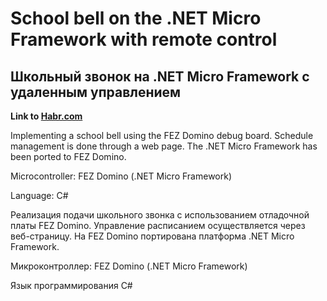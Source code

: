 # School bell on the .NET Micro Framework with remote control

## Школьный звонок на .NET Micro Framework с удаленным управлением

**Link to [Habr.com](https://habr.com/ru/post/246853/)**

Implementing a school bell using the FEZ Domino debug board. Schedule management is done through a web page. The .NET Micro Framework has been ported to FEZ Domino.

Microcontroller: FEZ Domino (.NET Micro Framework)

Language: C#


Реализация подачи школьного звонка с использованием отладочной платы FEZ Domino. Управление расписанием осуществляется через веб-страницу. На FEZ Domino портирована платформа .NET Micro Framework.

Микроконтроллер: FEZ Domino (.NET Micro Framework)

Язык программирования C#
